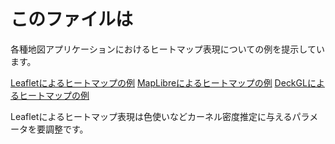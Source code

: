 # このファイルは

各種地図アプリケーションにおけるヒートマップ表現についての例を提示しています。


[Leafletによるヒートマップの例](./leaflet-heatmap/)
[MapLibreによるヒートマップの例](./maplibre-heatmap/)
[DeckGLによるヒートマップの例](./deckgl-heatmap/)

Leafletによるヒートマップ表現は色使いなどカーネル密度推定に与えるパラメータを要調整です。